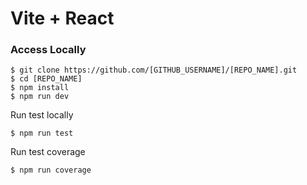 # Vite + React

### Access Locally

```
$ git clone https://github.com/[GITHUB_USERNAME]/[REPO_NAME].git
$ cd [REPO_NAME]
$ npm install
$ npm run dev
```

Run test locally

```
$ npm run test
```

Run test coverage

```
$ npm run coverage
```
